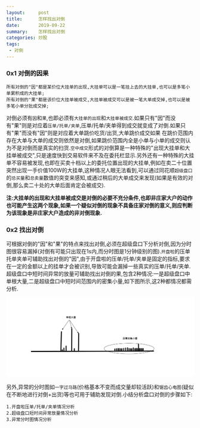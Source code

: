 ```yaml
---
layout:     post
title:      怎样找出对倒
date:       2019-09-22
summary:    怎样找出对倒
categories: 炒股
tags:
 - 对倒
---
```


### 0x1 对倒的因果

```
所有对倒的"因"都是某价位大挂单的出现,大挂单可以是一笔挂上去的大挂单,也可以是多笔小单累积成的大挂单;
所有对倒的"果"都是该价位大挂单被成交,大挂单被成交可以是被一笔大单成交掉,也可以是被多笔小单分批成交掉;
```

对倒必须有`因`和`果`,也即必须有`大挂单的出现`和`大挂单被成交`.如果只有"因"而没有"果"则是对应着`压单/托单/夹单`,压单/托单/夹单得到成交就变成了对倒.如果只有"果"而没有"因"则是对应着大单跳价吃货/出货,大单跳价成交如果 在跳价范围内存在大单与大单的成交则依然是对倒,如果跳价范围内全是小单与小单的成交则认为不是对倒而是真实的扫货.`空中成交`形式的对倒算是一种特殊的"出现大挂单和大挂单被成交",只是速度快到交易软件来不及在委托栏显示.另外还有一种特殊的大挂单不容易被发现,也即在买卖十档以上的委托位置出现的大挂单,例如在卖二十位置突然出现一手价值100W的大挂单,这种情况人眼无法看到,可以通过同花顺`超级盘口`的`总买量`和`总卖量`数值的突变来感知,或通过稍后的大单成交来发现(如果是有效的对倒,那么卖二十处的大单后面肯定会被成交).

**注:大挂单的出现和大挂单被成交是对倒的必要不充分条件,也即非庄家大户的动作也可能产生这两个现象,如果一个疑似对倒的现象不具备庄家对倒的意义,则应判断为该现象是非庄家大户造成的非对倒现象.**

### 0x2 找出对倒

可根据对倒的"因"和"果"的特点来找出对倒,必须在超级盘口下分析对倒,因为分时图很容易漏掉(对倒有可能只出现在1s内,而分时图是1分钟级别的图).`开盘啦`的压单托单夹单可辅助找出对倒的"因",由于开盘啦的压单/托单/夹单是固定的指标,要求在一定的金额以上的挂单才会被识别,导致可能会漏掉一些真实的压单/托单/夹单.超级盘口中短时间异常的放量可辅助找出对倒的果,包含2种情况:一是超级盘口中单根大量,二是超级盘口中短时间范围内的密集小量,如下图所示,这2种都情况都需分析.

<img src="https://raw.githubusercontent.com/3xp10it/pic/master/yccjl.png" data-action="zoom">

另外,异常的分时图如`一字过马路`(价格基本不变而成交量却较活跃)和`锯齿心电图`(疑似在不断地进行对倒+出货)等也可用于辅助发现对倒.小结分析盘口对倒的步骤如下:

```
1.开盘啦压单/托单/夹单情况分析
2.超级盘口短时间异常放量情况分析
3.异常分时图情况分析
```
